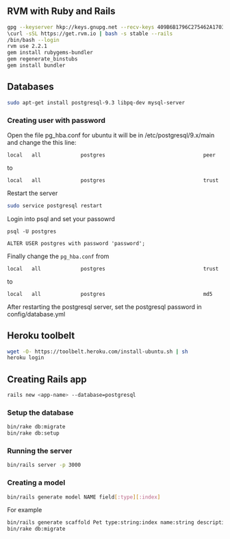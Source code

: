 ## RVM with Ruby and Rails
```bash
gpg --keyserver hkp://keys.gnupg.net --recv-keys 409B6B1796C275462A1703113804BB82D39DC0E3
\curl -sSL https://get.rvm.io | bash -s stable --rails
/bin/bash --login
rvm use 2.2.1
gem install rubygems-bundler
gem regenerate_binstubs
gem install bundler
```

## Databases
```bash
sudo apt-get install postgresql-9.3 libpq-dev mysql-server
```
### Creating user with password

Open the file pg_hba.conf for ubuntu it will be in /etc/postgresql/9.x/main and change the this line:
```text
local   all             postgres                                peer
```
to
```
local   all             postgres                                trust
```
Restart the server
```bash
sudo service postgresql restart
```
Login into psql and set your passowrd
```postgres
psql -U postgres
```
```postgres
ALTER USER postgres with password 'password';
```

Finally change the ```pg_hba.conf``` from
```text
local   all             postgres                                trust
```
to
```text
local   all             postgres                                md5
```
After restarting the postgresql server, set the postgresql password in config/database.yml

## Heroku toolbelt
```bash
wget -O- https://toolbelt.heroku.com/install-ubuntu.sh | sh
heroku login
```

## Creating Rails app
```bash
rails new <app-name> --database=postgresql
```
### Setup the database
```bash
bin/rake db:migrate
bin/rake db:setup
```
### Running the server
```bash
bin/rails server -p 3000
```
### Creating a model
```bash
bin/rails generate model NAME field[:type][:index]
```
For example
```bash
bin/rails generate scaffold Pet type:string:index name:string description:text
bin/rake db:migrate
```